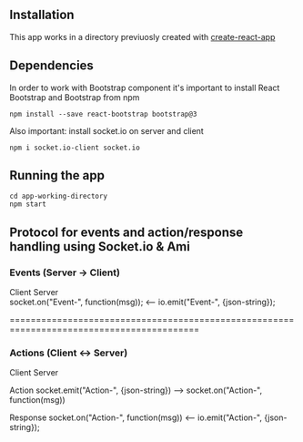 ## Installation

This app works in a directory previuosly created with [create-react-app](https://github.com/facebookincubator/create-react-app)

## Dependencies

In order to work with Bootstrap component it's important to install React Bootstrap and Bootstrap from npm

```
npm install --save react-bootstrap bootstrap@3
```

Also important: install socket.io on server and client

```
npm i socket.io-client socket.io
```


## Running the app

```
cd app-working-directory
npm start
```

## Protocol for events and action/response handling using Socket.io & Ami

### Events (Server -> Client)

Client							Server	
socket.on("Event-<EventName1>", function(msg)); 	<-- io.emit("Event-<EventName1>", {json-string});

==========================================================================================

### Actions (Client <-> Server)

Client								Server

Action
socket.emit("Action-<ActionName1>", {json-string})	-->	socket.on("Action-<ActionName1>", function(msg))

Response
socket.on("Action-<ActionName1>", function(msg))	<--	io.emit("Action-<ActionName1>", {json-string});





